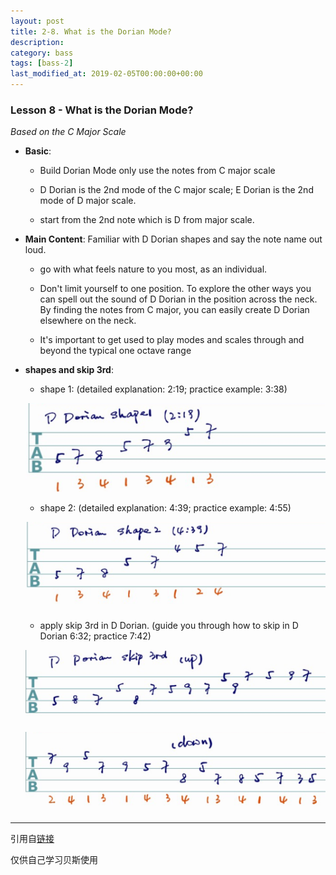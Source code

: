 ```yaml
---
layout: post
title: 2-8. What is the Dorian Mode?
description: 
category: bass
tags: [bass-2]
last_modified_at: 2019-02-05T00:00:00+00:00
---
```


### __Lesson 8 - What is the Dorian Mode?__

*Based on the C Major Scale*

- **Basic**: 

    - Build Dorian Mode only use the notes from C major scale

    - D Dorian is the 2nd mode of the C major scale; E Dorian is the 2nd mode of D major scale. 

    - start from the 2nd note which is D from major scale.

- **Main Content**: Familiar with D Dorian shapes and say the note name out loud.

    - go with what feels nature to you most, as an individual. 

    - Don't limit yourself to one position. To explore the other ways you can spell out the sound of D Dorian in the position across the neck. By finding the notes from C major, you can easily create D Dorian elsewhere on the neck. 

    - It's important to get used to play modes and scales through and beyond the typical one octave range

- **shapes and skip 3rd**:

    - shape 1: (detailed explanation: 2:19; practice example: 3:38)

    ![d1](/../assets/img/bass/inter-8-ddori-s1.png)

    - shape 2: (detailed explanation: 4:39; practice example: 4:55)

    ![d2](/../assets/img/bass/inter-8-ddori-s2.png)

    - apply skip 3rd in D Dorian. (guide you through how to skip in D Dorian 6:32; practice 7:42)

    ![s1](/../assets/img/bass/inter-8-ddori-skp3-1.png)

    ![s2](/../assets/img/bass/inter-8-ddori-skp3-2.png)



<hr>

引用自[链接](https://www.youtube.com/playlist?list=PLImrzCNnL5PnVQNFhaxgOa1iJV4zMolw-)

仅供自己学习贝斯使用


